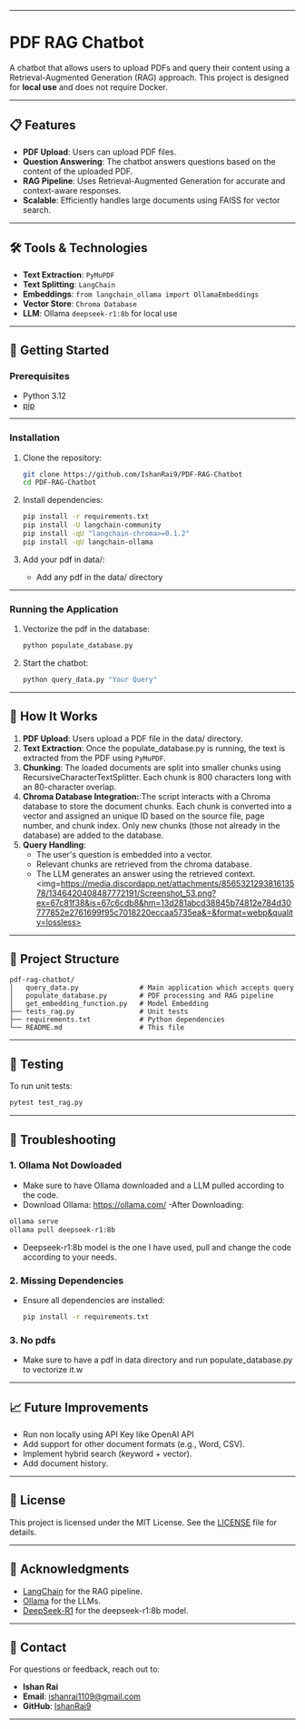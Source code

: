 
---

# PDF RAG Chatbot

A chatbot that allows users to upload PDFs and query their content using a Retrieval-Augmented Generation (RAG) approach. This project is designed for **local use** and does not require Docker.

---

## 📋 Features

- **PDF Upload**: Users can upload PDF files.
- **Question Answering**: The chatbot answers questions based on the content of the uploaded PDF.
- **RAG Pipeline**: Uses Retrieval-Augmented Generation for accurate and context-aware responses.
- **Scalable**: Efficiently handles large documents using FAISS for vector search.

---

## 🛠 Tools & Technologies

- **Text Extraction**: `PyMuPDF`
- **Text Splitting**: `LangChain`
- **Embeddings**: `from langchain_ollama import OllamaEmbeddings`
- **Vector Store**: `Chroma Database`
- **LLM**: Ollama `deepseek-r1:8b` for local use

---

## 🚀 Getting Started

### Prerequisites
- Python 3.12
- [pip](https://pip.pypa.io/en/stable/installation/)

---

### Installation

1. Clone the repository:
   ```bash
   git clone https://github.com/IshanRai9/PDF-RAG-Chatbot
   cd PDF-RAG-Chatbot
   ```

2. Install dependencies:
   ```bash
   pip install -r requirements.txt
   pip install -U langchain-community
   pip install -qU "langchain-chroma>=0.1.2"
   pip install -qU langchain-ollama
   ```

3. Add your pdf in data/:
   - Add any pdf in the data/ directory

---

### Running the Application

1. Vectorize the pdf in the database:
    ```bash
   python populate_database.py
   ```

2. Start the chatbot:
   ```bash
   python query_data.py "Your Query"
   ```

---

## 🧩 How It Works

1. **PDF Upload**: Users upload a PDF file in the data/ directory.
2. **Text Extraction**: Once the populate_database.py is running, the text is extracted from the PDF using `PyMuPDF`.
3. **Chunking**: The loaded documents are split into smaller chunks using RecursiveCharacterTextSplitter. Each chunk is 800 characters long with an 80-character overlap.
4. **Chroma Database Integration:**:The script interacts with a Chroma database to store the document chunks.
Each chunk is converted into a vector and assigned an unique ID based on the source file, page number, and chunk index.
Only new chunks (those not already in the database) are added to the database.
5. **Query Handling**:
   - The user's question is embedded into a vector.
   - Relevant chunks are retrieved from the chroma database.
   - The LLM generates an answer using the retrieved context.
<img=https://media.discordapp.net/attachments/856532129381613578/1346420408487772191/Screenshot_53.png?ex=67c81f38&is=67c6cdb8&hm=13d281abcd38845b74812e784d30777852e2761699f95c7018220eccaa5735ea&=&format=webp&quality=lossless>
---

## 📂 Project Structure

```
pdf-rag-chatbot/
│   query_data.py               # Main application which accepts query
│   populate_database.py        # PDF processing and RAG pipeline
│   get_embedding_function.py   # Model Embedding
├── tests_rag.py                # Unit tests
├── requirements.txt            # Python dependencies
└── README.md                   # This file
```

---

## 🧪 Testing

To run unit tests:
```bash
pytest test_rag.py
```

---

## 🚨 Troubleshooting

### 1. **Ollama Not Dowloaded**
   - Make sure to have Ollama downloaded and a LLM pulled according to the code.
   - Download Ollama: https://ollama.com/
   -After Downloading:
   ```bash
   ollama serve
   ollama pull deepseek-r1:8b
   ```
   - Deepseek-r1:8b model is the one I have used, pull and change the code according to your needs.

### 2. **Missing Dependencies**
   - Ensure all dependencies are installed:
     ```bash
     pip install -r requirements.txt
     ```

### 3. **No pdfs**
   - Make sure to have a pdf in data directory and run populate_database.py to vectorize it.w

---

## 📈 Future Improvements

- Run non locally using API Key like OpenAI API
- Add support for other document formats (e.g., Word, CSV).
- Implement hybrid search (keyword + vector).
- Add document history.

---

## 📜 License

This project is licensed under the MIT License. See the [LICENSE](LICENSE) file for details.

---

## 🙏 Acknowledgments

- [LangChain](https://www.langchain.com/) for the RAG pipeline.
- [Ollama](https://ollama.com/) for the LLMs.
- [DeepSeek-R1](https://ollama.com/library/deepseek-r1) for the deepseek-r1:8b model.

---

## 📧 Contact

For questions or feedback, reach out to:
- **Ishan Rai**  
- **Email**: ishanrai1109@gmail.com  
- **GitHub**: [IshanRai9](https://github.com/IshanRai9)

---

